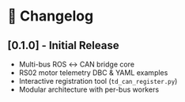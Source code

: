 
# 🧾 Changelog

## [0.1.0] - Initial Release
- Multi-bus ROS ↔ CAN bridge core
- RS02 motor telemetry DBC & YAML examples
- Interactive registration tool (`td_can_register.py`)
- Modular architecture with per-bus workers
